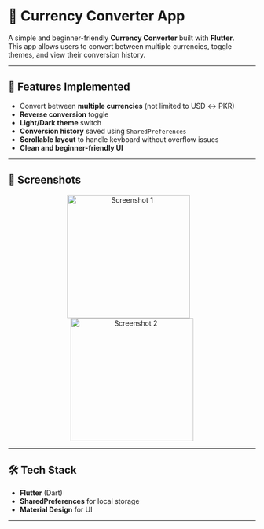 # 💱 Currency Converter App

A simple and beginner-friendly **Currency Converter** built with **Flutter**.  
This app allows users to convert between multiple currencies, toggle themes, and view their conversion history.  

---

## 🚀 Features Implemented
- Convert between **multiple currencies** (not limited to USD ↔ PKR)
- **Reverse conversion** toggle
- **Light/Dark theme** switch
- **Conversion history** saved using `SharedPreferences`
- **Scrollable layout** to handle keyboard without overflow issues
- **Clean and beginner-friendly UI**

---

## 📸 Screenshots  

<p align="center">
<img src="https://github.com/user-attachments/assets/6ca9d722-5d24-459c-b26a-99fe57741f45" alt="Screenshot 1" width="250" style="margin-right: 15px;"/>
  <img src="https://github.com/user-attachments/assets/5876dc17-6a35-4ea2-8807-92ece9a0204f" alt="Screenshot 2" width="250"/>

</p>



</p>

---

## 🛠️ Tech Stack
- **Flutter** (Dart)
- **SharedPreferences** for local storage
- **Material Design** for UI

---
